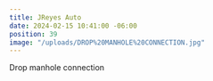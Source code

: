 ```yaml
---
title: JReyes Auto
date: 2024-02-15 10:41:00 -06:00
position: 39
image: "/uploads/DROP%20MANHOLE%20CONNECTION.jpg"
---
```


Drop manhole connection